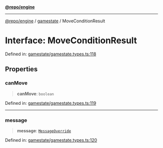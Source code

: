 [**@repo/engine**](../../README.md)

***

[@repo/engine](../../modules.md) / [gamestate](../README.md) / MoveConditionResult

# Interface: MoveConditionResult

Defined in: [gamestate/gamestate.types.ts:118](https://github.com/alexqguo/drinking-board-game-v3/blob/423d7f07a24c1ecc390d54885c4978f1235ed349/packages/engine/src/gamestate/gamestate.types.ts#L118)

## Properties

### canMove

> **canMove**: `boolean`

Defined in: [gamestate/gamestate.types.ts:119](https://github.com/alexqguo/drinking-board-game-v3/blob/423d7f07a24c1ecc390d54885c4978f1235ed349/packages/engine/src/gamestate/gamestate.types.ts#L119)

***

### message

> **message**: [`MessageOverride`](MessageOverride.md)

Defined in: [gamestate/gamestate.types.ts:120](https://github.com/alexqguo/drinking-board-game-v3/blob/423d7f07a24c1ecc390d54885c4978f1235ed349/packages/engine/src/gamestate/gamestate.types.ts#L120)
